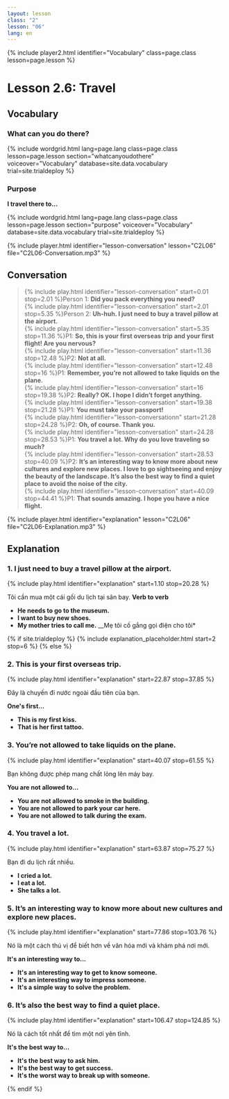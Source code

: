 ```yaml
---
layout: lesson
class: "2"
lesson: "06"
lang: en
---
```


{% include player2.html identifier="Vocabulary" class=page.class lesson=page.lesson %}
# Lesson 2.6: Travel 


## Vocabulary
### What can you do there?

{% include wordgrid.html lang=page.lang
		class=page.class 
		lesson=page.lesson 
		section="whatcanyoudothere"
		voiceover="Vocabulary"
		database=site.data.vocabulary 
		trial=site.trialdeploy %}




### Purpose 

__I travel there to...__

{% include wordgrid.html lang=page.lang
		class=page.class 
		lesson=page.lesson 
		section="purpose"
		voiceover="Vocabulary"
		database=site.data.vocabulary 
		trial=site.trialdeploy %}



{% include player.html identifier="lesson-conversation" lesson="C2L06" file="C2L06-Conversation.mp3" %}
## Conversation


> {% include play.html identifier="lesson-conversation" start=0.01 stop=2.01 %}Person 1: __Did you pack everything you need?__  
> {% include play.html identifier="lesson-conversation" start=2.01  stop=5.35 %}Person 2: __Uh-huh. I just need to buy a travel pillow at the airport.__  
> {% include play.html identifier="lesson-conversation" start=5.35 stop=11.36 %}P1: __So, this is your first overseas trip and your first flight! Are you nervous?__  
> {% include play.html identifier="lesson-conversation" start=11.36 stop=12.48 %}P2: __Not at all.__  
> {% include play.html identifier="lesson-conversation" start=12.48 stop=16 %}P1: __Remember, you’re not allowed to take liquids on the plane.__  
> {% include play.html identifier="lesson-conversation" start=16 stop=19.38 %}P2: __Really? OK. I hope I didn’t forget anything.__  
> {% include play.html identifier="lesson-conversation" start=19.38 stop=21.28 %}P1: __You must take your passport!__  
> {% include play.html identifier="lesson-conversationn" start=21.28 stop=24.28 %}P2: __Oh, of course. Thank you.__  
> {% include play.html identifier="lesson-conversation" start=24.28 stop=28.53 %}P1: __You travel a lot. Why do you love traveling so much?__  
> {% include play.html identifier="lesson-conversation" start=28.53 stop=40.09 %}P2: __It’s an interesting way to know more about new cultures and explore new places. I love to go sightseeing and enjoy the beauty of the landscape. It’s also the best way to find a quiet place to avoid the noise of the city.__  
> {% include play.html identifier="lesson-conversation" start=40.09 stop=44.41 %}P1: __That sounds amazing. I hope you have a nice flight.__  


{% include player.html identifier="explanation" lesson="C2L06" file="C2L06-Explanation.mp3" %}
## Explanation


### 1. I just need to buy a travel pillow at the airport.
{% include play.html identifier="explanation" start=1.10 stop=20.28 %}

Tôi cần mua một cái gối du lịch tại sân bay.
__Verb to verb__

- __He needs to go to the museum.__ 
- __I want to buy new shoes.__ 
- __My mother tries to call me.__ __Mẹ tôi cố gắng gọi điện cho tôi*

{% if site.trialdeploy %}
	{% include explanation_placeholder.html start=2 stop=6 %}
	{% else %}



### 2. This is your first overseas trip.
{% include play.html identifier="explanation" start=22.87 stop=37.85 %}

Đây là chuyến đi nước ngoài đầu tiên của bạn.

__One's first...__

- __This is my first kiss.__ 
- __That is her first tattoo.__ 


### 3.  You’re not allowed to take liquids on the plane.
{% include play.html identifier="explanation" start=40.07 stop=61.55 %}

Bạn không được phép mang chất lỏng lên máy bay. 

__You are not allowed to...__

- __You are not allowed to smoke in the building.__ 
- __You are not allowed to park your car here.__ 
- __You are not allowed to talk during the exam.__ 


### 4.  You travel a lot.
{% include play.html identifier="explanation" start=63.87 stop=75.27 %}

Bạn đi du lịch rất nhiều.  

- __I cried a lot.__ 
- __I eat a lot.__ 
- __She talks a lot.__ 

### 5.  It’s an interesting way to know more about new cultures and explore new places.
{% include play.html identifier="explanation" start=77.86 stop=103.76 %}

Nó là một cách thú vị để biết hơn về văn hóa mới và khám phá nơi mới. 

__It's an interesting way to...__

- __It's an interesting way to get to know someone.__ 
- __It's an interesting way to impress someone.__ 
- __It's a simple way to solve the problem.__ 

### 6.   It’s also the best way to find a quiet place.
{% include play.html identifier="explanation" start=106.47 stop=124.85 %}

Nó là cách tốt nhất để tìm một nơi yên tĩnh.

__It's the best way to...__

- __It's the best way to ask him.__ 
- __It's the best way to get success.__ 
- __It's the worst way to break up with someone.__ 


{% endif %}